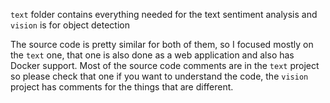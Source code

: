 `text` folder contains everything needed for the text sentiment analysis and `vision` is for object detection

The source code is pretty similar for both of them, so I focused mostly on the `text` one, that one is also done as a web application and also has Docker support.
Most of the source code comments are in the `text` project so please check that one if you want to understand the code, the `vision` project has comments for the things
that are different.
